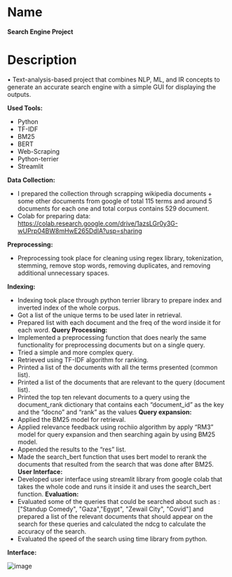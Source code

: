 Name
=======
**Search Engine Project**

Description
=======
•	Text-analysis-based project that combines NLP, ML, and IR concepts to generate an accurate search engine with a simple GUI for displaying the outputs.  
  


**Used Tools:**  
 * Python    
 * TF-IDF 
 * BM25 
 * BERT  
 * Web-Scraping 
 * Python-terrier 
 * Streamlit 

**Data Collection:**  
 * I prepared the collection through scrapping wikipedia documents + some other documents from google of total 115 terms and around 5 documents for each one and total corpus contains 529 document.
* Colab for preparing data: https://colab.research.google.com/drive/1azsLGr0y3G-wUPrp04BW8mHwE265DdIA?usp=sharing
  
**Preprocessing:**
* Preprocessing took place for cleaning using regex library, tokenization, stemming, remove stop words, removing duplicates, and removing additional unnecessary spaces.
  
 **Indexing:**
* Indexing took place through python terrier library to prepare index and inverted index of the whole corpus.
* Got a list of the unique terms to be used later in retrieval.
* Prepared list with each document and the freq of the word inside it for each word.
**Query Processing:**
* Implemented a preprocessing function that does nearly the same functionality for preprocessing documents but on a single query.
* Tried a simple and more complex query.
* Retrieved using TF-IDF algorithm for ranking.
* Printed a list of the documents with all the terms presented (common list).
* Printed a list of the documents that are relevant to the query (document list).
* Printed the top ten relevant documents to a query using the document_rank dictionary that contains each “document_id” as the key and the “docno” and “rank” as the values
**Query expansion:**
* Applied the BM25 model for retrieval.
* Applied relevance feedback using rochiio algorithm by apply “RM3” model for query expansion and then searching again by using BM25 model.
* Appended the results to the “res” list.
* Made the search_bert function that uses bert model to rerank the documents that resulted from the search that was done after BM25.
**User Interface:**
* Developed user interface using streamlit library from google colab that takes the whole code and runs it inside it and uses the search_bert function.
**Evaluation:**
* Evaluated some of the queries that could be searched about such as : ["Standup Comedy", "Gaza","Egypt", "Zewail City", "Covid"] and prepared a list of the relevant documents that should appear on the search for these queries and calculated the ndcg to calculate the accuracy of the search.
* Evaluated the speed of the search using time library from python.

**Interface:**

![image](https://github.com/17-doha/Doodle-Search-Engine/assets/65771031/86be75fb-ec64-4144-ba79-82e13c0c0b84)




